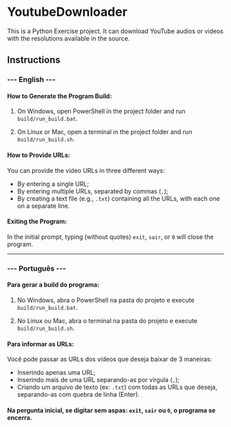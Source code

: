 # YoutubeDownloader

This is a Python Exercise project. It can download YouTube audios or videos with the resolutions available in the source.

## Instructions

### --- English ---

#### How to Generate the Program Build:

1. On Windows, open PowerShell in the project folder and run `build/run_build.bat`.
   
2. On Linux or Mac, open a terminal in the project folder and run `build/run_build.sh`.

#### How to Provide URLs:

You can provide the video URLs in three different ways:

- By entering a single URL;
- By entering multiple URLs, separated by commas (`,`);
- By creating a text file (e.g., `.txt`) containing all the URLs, with each one on a separate line.

#### Exiting the Program:

In the initial prompt, typing (without quotes) `exit`, `sair`, or `0` will close the program.

---

### --- Português ---

#### Para gerar a build do programa:

1. No Windows, abra o PowerShell na pasta do projeto e execute `build/run_build.bat`.

2. No Linux ou Mac, abra o terminal na pasta do projeto e execute `build/run_build.sh`.

#### Para informar as URLs:

Você pode passar as URLs dos vídeos que deseja baixar de 3 maneiras:

- Inserindo apenas uma URL;
- Inserindo mais de uma URL separando-as por vírgula (`,`);
- Criando um arquivo de texto (ex: `.txt`) com todas as URLs que deseja, separando-as com quebra de linha (Enter).

#### Na pergunta inicial, se digitar sem aspas: `exit`, `sair` ou `0`, o programa se encerra.
